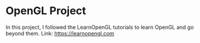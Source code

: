 # OpenGL Project
In this project, I followed the LearnOpenGL tutorials to learn OpenGL and go beyond them.
Link: https://learnopengl.com
